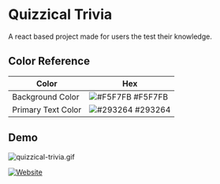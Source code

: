 
# Quizzical Trivia

A react based project made for users the test their knowledge.

## Color Reference

| Color             | Hex                                                                |
| ----------------- | ------------------------------------------------------------------ |
| Background Color | ![#F5F7FB](https://via.placeholder.com/10/F5F7FB?text=+) #F5F7FB |
| Primary Text Color | ![#293264](https://via.placeholder.com/10/293264?text=+) #293264 |

## Demo

![quizzical-trivia.gif](https://im4.ezgif.com/tmp/ezgif-4-eca7840599.gif)


[![Website](https://img.shields.io/badge/-Website-critical)](https://quizzical-trivia-avp.netlify.com/)
